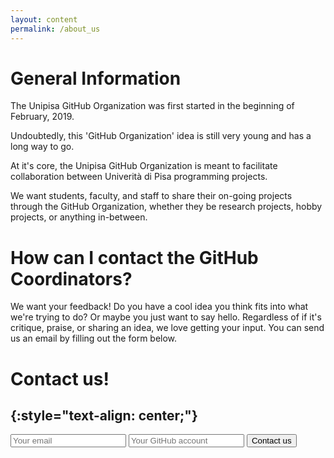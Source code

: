 ```yaml
---
layout: content
permalink: /about_us
---
```

# General Information


The Unipisa GitHub Organization was first started in the beginning of February, 2019. 

 Undoubtedly, this 'GitHub Organization' idea is still very young and has a long way to go. 

At it's core, the Unipisa GitHub Organization is meant to facilitate collaboration between Univerità di Pisa programming projects. 

We want students, faculty, and staff to share their on-going projects through the GitHub Organization, whether they be research projects, hobby projects, or anything in-between.


# How can I contact the GitHub Coordinators?


We want your feedback! Do you have a cool idea you think fits into what we're trying to do? Or maybe you just want to say hello. Regardless of if it's critique, praise, or sharing an idea, we love getting your input. You can send us an email by filling out the form below.
<!--, or by contacting us directly through <github-g@vt.edu>.TODO: inserire email ufficiale-->

# **Contact us!**
{:style="text-align: center;"}
---

<form method="POST" action="https://formspree.io/67%75%69%64%6f%2e%73%63%61%74%65%6e%61%40%75%6e%69%70%69%2e%69%74%">
  <input  class="rounded" type="email" name="email" placeholder="Your email">
  <input  class="rounded" name="message" placeholder="Your GitHub account">
  <input class="rounded" type="submit" value ="Contact us">
  <input type="hidden" name="_subject" value="NEW CONTACT" />
</form>